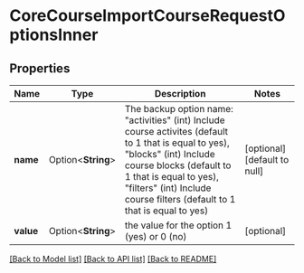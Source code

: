 # CoreCourseImportCourseRequestOptionsInner

## Properties

Name | Type | Description | Notes
------------ | ------------- | ------------- | -------------
**name** | Option<**String**> | The backup option name:                                             \"activities\" (int) Include course activites (default to 1 that is equal to yes),                                             \"blocks\" (int) Include course blocks (default to 1 that is equal to yes),                                             \"filters\" (int) Include course filters  (default to 1 that is equal to yes) | [optional][default to null]
**value** | Option<**String**> | the value for the option 1 (yes) or 0 (no) | [optional]

[[Back to Model list]](../README.md#documentation-for-models) [[Back to API list]](../README.md#documentation-for-api-endpoints) [[Back to README]](../README.md)


